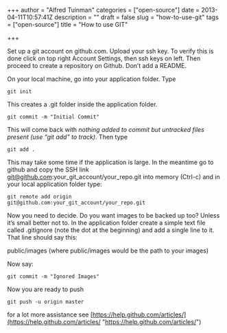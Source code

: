 +++
author = "Alfred Tuinman"
categories = ["open-source"]
date = 2013-04-11T10:57:41Z
description = ""
draft = false
slug = "how-to-use-git"
tags = ["open-source"]
title = "How to use GIT"

+++


Set up a git account on github.com. Upload your ssh key. To verify this is done click on top right Account Settings, then ssh keys on left. Then proceed to create a repository on Github. Don’t add a README.  
  
 On your local machine, go into your application folder. Type

    git init

This creates a .git folder inside the application folder.

    git commit -m "Initial Commit"

This will come back with *nothing added to commit but untracked files present (use “git add” to track)*. Then type

    git add .

This may take some time if the application is large. In the meantime go to github and copy the SSH link git@github.com:your_git_account/your_repo.git into memory (Ctrl-c) and in your local application folder type:

    git remote add origin    
    git@github.com:your_git_account/your_repo.git

Now you need to decide. Do you want images to be backed up too? Unless it’s small better not to. In the application folder create a simple text file called .gitignore (note the dot at the beginning) and add a single line to it. That line should say this:

public/images (where public/images would be the path to your images)

Now say:

    git commit -m "Ignored Images"

Now you are ready to push

    git push -u origin master

for a lot more assistance see [https://help.github.com/articles/](https://help.github.com/articles/ "https://help.github.com/articles/")

